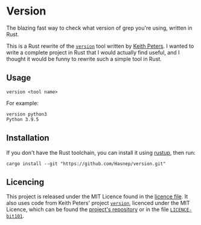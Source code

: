 # Version

The blazing fast way to check what version of grep you're using, written in Rust.

This is a Rust rewrite of the [`version`](https://github.com/bit101/version) tool written by [Keith Peters](http://www.bit-101.com/).
I wanted to write a complete project in Rust that I would actually find useful, and I thought it would be funny to rewrite such a simple tool in Rust.

## Usage

```shell
version <tool name>
```

For example:

```text
version python3
Python 3.9.5
```

## Installation

If you don't have the Rust toolchain, you can install it using [rustup](https://rustup.rs), then run:

```shell
cargo install --git "https://github.com/Hasnep/version.git"
```

## Licencing

This project is released under the MIT Licence found in the [licence file](LICENCE).
It also uses code from Keith Peters' project [`version`](https://github.com/bit101/version), licenced under the MIT Licence, which can be found the [project's repository](https://github.com/bit101/version/blob/master/LICENSE) or in the file [`LICENCE-bit101`](LICENCE-bit101).
